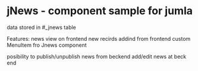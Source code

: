 # jNews - component sample for jumla

data stored in #_jnews table

Features: 
news view on frontend
new recirds addind from frontend
custom MenuItem fro Jnews component

posibility to publish/unpublish news from beckend
add/edit news at beck end

